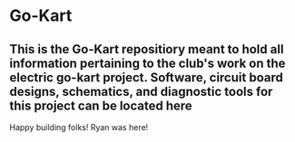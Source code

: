 # Go-Kart
This is the Go-Kart repositiory meant to hold all information pertaining to the club's work on the electric go-kart project.
Software, circuit board designs, schematics, and diagnostic tools for this project can be located here
------------------------------------------------------------------------------------------------------------------
Happy building folks!
Ryan was here!
